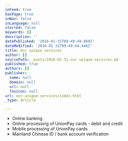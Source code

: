 ```yaml
---
inFeed: true
hasPage: true
inNav: false
inLanguage: null
starred: false
keywords: []
description: ''
datePublished: '2016-01-31T09:49:49.869Z'
dateModified: '2016-01-31T09:49:44.446Z'
title: Our unique services
author: []
sourcePath: _posts/2016-01-31-our-unique-services.md
published: true
authors: []
publisher:
  name: null
  domain: null
  url: null
  favicon: null
url: our-unique-services/index.html
_type: Article

---
```

* Online banking
* Online processing of UnionPay cards - debit and credit
* Mobile processing of UnionPay cards
* Mainland Chinese ID / bank account verification